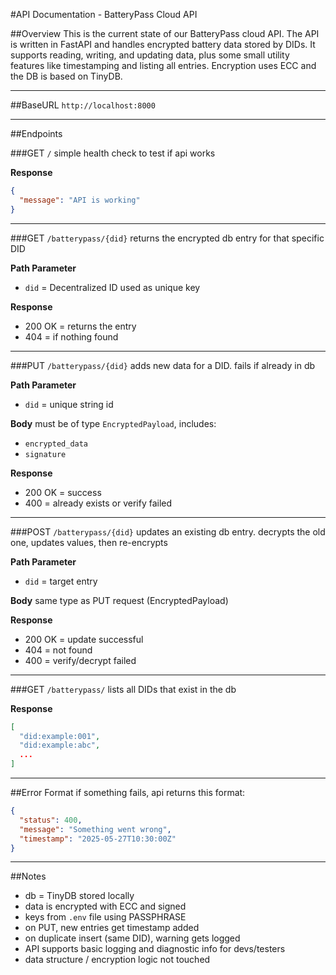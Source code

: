 #API Documentation - BatteryPass Cloud API

##Overview
This is the current state of our BatteryPass cloud API. The API is written in FastAPI and handles encrypted battery data stored by DIDs. It supports reading, writing, and updating data, plus some small utility features like timestamping and listing all entries. Encryption uses ECC and the DB is based on TinyDB.

---

##BaseURL
`http://localhost:8000`

---

##Endpoints

###GET `/`
simple health check to test if api works

**Response**
```json
{
  "message": "API is working"
}
```

---

###GET `/batterypass/{did}`
returns the encrypted db entry for that specific DID

**Path Parameter**
- `did` = Decentralized ID used as unique key

**Response**
- 200 OK = returns the entry
- 404 = if nothing found

---

###PUT `/batterypass/{did}`
adds new data for a DID. fails if already in db

**Path Parameter**
- `did` = unique string id

**Body**
must be of type `EncryptedPayload`, includes:
- `encrypted_data`
- `signature`

**Response**
- 200 OK = success
- 400 = already exists or verify failed

---

###POST `/batterypass/{did}`
updates an existing db entry. decrypts the old one, updates values, then re-encrypts

**Path Parameter**
- `did` = target entry

**Body**
same type as PUT request (EncryptedPayload)

**Response**
- 200 OK = update successful
- 404 = not found
- 400 = verify/decrypt failed

---

###GET `/batterypass/`
lists all DIDs that exist in the db

**Response**
```json
[
  "did:example:001",
  "did:example:abc",
  ...
]
```

---

##Error Format
if something fails, api returns this format:
```json
{
  "status": 400,
  "message": "Something went wrong",
  "timestamp": "2025-05-27T10:30:00Z"
}
```

---

##Notes
- db = TinyDB stored locally
- data is encrypted with ECC and signed
- keys from `.env` file using PASSPHRASE
- on PUT, new entries get timestamp added
- on duplicate insert (same DID), warning gets logged
- API supports basic logging and diagnostic info for devs/testers
- data structure / encryption logic not touched
